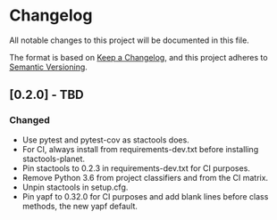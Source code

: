 # Changelog

All notable changes to this project will be documented in this file.

The format is based on [Keep a Changelog](https://keepachangelog.com/en/1.0.0/),
and this project adheres to [Semantic Versioning](https://semver.org/spec/v2.0.0.html).

## [0.2.0] - TBD

### Changed

- Use pytest and pytest-cov as stactools does.
- For CI, always install from requirements-dev.txt before installing stactools-planet.
- Pin stactools to 0.2.3 in requirements-dev.txt for CI purposes.
- Remove Python 3.6 from project classifiers and from the CI matrix.
- Unpin stactools in setup.cfg.
- Pin yapf to 0.32.0 for CI purposes and add blank lines before class methods, the new yapf default.
